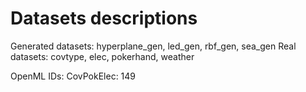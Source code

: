 # Datasets descriptions

Generated datasets: hyperplane_gen, led_gen, rbf_gen, sea_gen
Real datasets: covtype, elec, pokerhand, weather



OpenML IDs:
CovPokElec: 149
